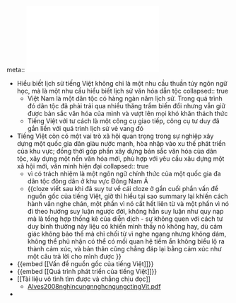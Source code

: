 meta:: ![Mở đầu Việt Ngữ học.pdf](../assets/Mở_đầu_Việt_Ngữ_học_1673705928411_0.pdf)

- Hiểu biết lịch sử tiếng Việt không chỉ là một nhu cầu thuần túy ngôn ngữ học, mà là một nhu cầu hiểu biết lịch sử văn hóa dẫn tộc
  collapsed:: true
	- Việt Nam là một dân tộc có hàng ngàn năm lịch sử. Trong quá trình đó dân tộc đã phải trải qua nhiều thăng trầm biến đổi nhưng vẫn giữ được bản sắc văn hóa của mình và vượt lên mọi khó khăn thách thức
	- Tiếng Việt với tư cách là một công cụ giao tiếp, công cụ tư duy đã gắn liền với quá trình lịch sử vẻ vang đó
- Tiếng Việt còn có một vai trò xã hội quan trọng trong sự nghiệp xây dựng một quốc gia dân giàu nước mạnh, hòa nhập vào xu thế phát triển của khu vực; đồng thời góp phần xây dựng bản sắc văn hóa của dân tộc, xây dựng một nền văn hóa mới, phù hợp với yêu cầu xâu dựng một xã hội mới, văn minh hiện đại
  collapsed:: true
	- vì có trách nhiệm là một ngôn ngữ chính thức của một quốc gia đa dân tộc đông dân ở khu vực Đông Nam Á
	- {{cloze viết sau khi đã suy tư về cái cloze ở gần cuối phần vấn đề nguồn gốc của tiếng Việt, giờ thì hiểu tại sao summary lại khiến cách hành văn nghe chán, một phần vì nó cắt hết liên từ và một phần vì nó đi theo hướng suy luận ngược đời, không hẳn suy luận như quy nạp mà là tổng hợp thống kê của diễn dịch - sự không quen với cách tư duy bình thường này liệu có khiến mình thấy nó không hay, dù cảm giác không bảo thế mà chỉ chối từ vì nghe ngang nhưng không dám, không thể phủ nhận có thể có mối quan hệ tiềm ẩn không biểu lộ ra thành cảm xúc, và bản thân cũng chẳng đáp lại bằng cảm xúc như một câu trả lời cho mình được }}
- {{embed [[Vấn đề nguồn gốc của tiếng Việt]]}}
- {{embed [[Quá trình phát triển của tiếng Việt]]}}
- [[Tài liệu vô tình tìm được và chẳng chịu đọc]]
	- [Alves2008nghincungnnghcngungctingVit.pdf](../assets/Alves2008nghincungnnghcngungctingVit_1674157976007_0.pdf)
-